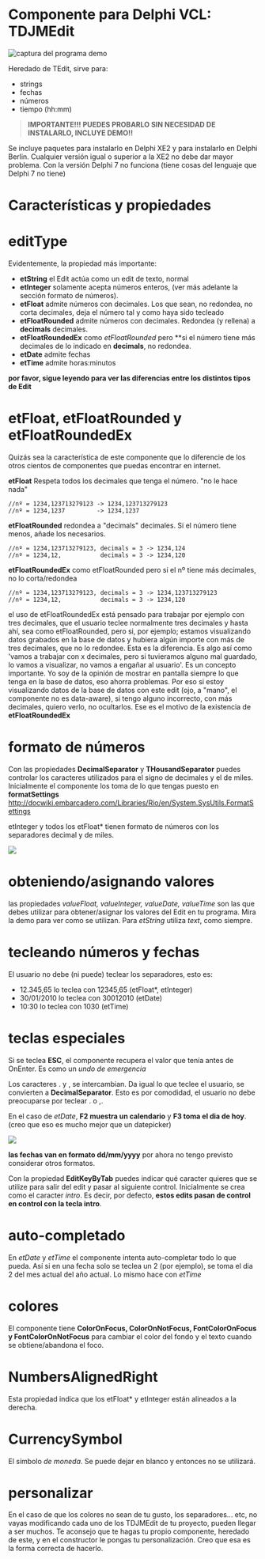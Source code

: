 # Componente para Delphi VCL: TDJMEdit

![captura del programa demo](img/capTest001.JPG)

Heredado de TEdit, sirve para:

- strings
- fechas
- números
- tiempo (hh:mm)

> **IMPORTANTE!!! PUEDES PROBARLO SIN NECESIDAD DE INSTALARLO, INCLUYE DEMO!!**

Se incluye paquetes para instalarlo en Delphi XE2 y para instalarlo en Delphi Berlin. Cualquier versión igual o superior a la XE2 no debe dar mayor problema. Con la versión Delphi 7 no funciona (tiene cosas del lenguaje que Delphi 7 no tiene)

# Características y propiedades

# editType
Evidentemente, la propiedad más importante:

- **etString** el Edit actúa como un edit de texto, normal
- **etInteger** solamente acepta números enteros, (ver más adelante la sección formato de números).
- **etFloat** admite números con decimales. Los que sean, no redondea, no corta decimales, deja el número tal y como haya sido tecleado
- **etFloatRounded** admite números con decimales. Redondea (y rellena) a **decimals** decimales.
- **etFloatRoundedEx** como *etFloatRounded* pero **si el número tiene más decimales de lo indicado en **decimals**, no redondea.
- **etDate** admite fechas
- **etTime** admite horas:minutos
 

**por favor, sigue leyendo para ver las diferencias entre los distintos tipos de Edit**

# etFloat, etFloatRounded y etFloatRoundedEx
Quizás sea la característica de este componente que lo diferencie de los otros cientos de componentes que puedas encontrar en internet.

**etFloat** Respeta todos los decimales que tenga el número. "no le hace nada"

```
//nº = 1234,123713279123 -> 1234,123713279123
//nº = 1234,1237         -> 1234,1237
```
                
**etFloatRounded** redondea a "decimals" decimales. Si el número tiene menos, añade los necesarios.

```
//nº = 1234,123713279123, decimals = 3 -> 1234,124
//nº = 1234,12,           decimals = 3 -> 1234,120
```     

**etFloatRoundedEx** como etFloatRounded pero si el nº tiene más decimales, no lo corta/redondea

```
//nº = 1234,123713279123, decimals = 3 -> 1234,123713279123
//nº = 1234,12,           decimals = 3 -> 1234,120
```

el uso de etFloatRoundedEx está pensado para trabajar por ejemplo con tres decimales, que el usuario teclee normalmente tres decimales y hasta ahí, sea como etFloatRounded, pero si, por ejemplo; estamos visualizando datos grabados en la base de datos y hubiera algún importe con más de tres decimales, que no lo redondee. Esta es la diferencia. Es algo así como 'vamos a trabajar con x decimales, pero si tuvieramos alguno mal guardado, lo vamos a visualizar, no vamos a engañar al usuario'. Es un concepto importante. Yo soy de la opinión de mostrar en pantalla siempre lo que tenga en la base de datos, eso ahorra problemas. Por eso si estoy visualizando datos de la base de datos con este edit (ojo, a "mano", el componente no es data-aware), si tengo alguno incorrecto, con más decimales, quiero verlo, no ocultarlos. Ese es el motivo de la existencia de **etFloatRoundedEx**


# formato de números

Con las propiedades **DecimalSeparator** y **THousandSeparator** puedes controlar los caracteres utilizados para el signo de decimales y el de miles. Inicialmente el componente los toma de lo que tengas puesto en **formatSettings** <a href="http://docwiki.embarcadero.com/Libraries/Rio/en/System.SysUtils.FormatSettings" target="_blank">http://docwiki.embarcadero.com/Libraries/Rio/en/System.SysUtils.FormatSettings</a>

etInteger y todos los etFloat* tienen formato de números con los separadores decimal y de miles.

![](img/capTest001.JPG)

# obteniendo/asignando valores
las propiedades *valueFloat, valueInteger, valueDate, valueTime* son las que debes utilizar para obtener/asignar los valores del Edit en tu programa. Mira la demo para ver como se utilizan. Para *etString* utiliza *text*, como siempre.

# tecleando números y fechas

El usuario no debe (ni puede) teclear los separadores, esto es:

- 12.345,65 lo teclea con 12345,65 (etFloat*, etInteger)
- 30/01/2010 lo teclea con 30012010 (etDate)
- 10:30 lo teclea con 1030 (etTime)

# teclas especiales 

Si se teclea **ESC**, el componente recupera el valor que tenía antes de OnEnter. Es como un *undo de emergencia*

Los caracteres . y , se intercambian. Da igual lo que teclee el usuario, se convierten a **DecimalSeparator**. Esto es por comodidad, el usuario no debe preocuparse por teclear . o ,. 

En el caso de *etDate*, **F2 muestra un calendario** y **F3 toma el dia de hoy**. (creo que eso es mucho mejor que un datepicker)

![](img/capTestCalendario.JPG)

**las fechas van en formato dd/mm/yyyy** por ahora no tengo previsto considerar otros formatos.

Con la propiedad **EditKeyByTab** puedes indicar qué caracter quieres que se utilize para salir del edit y pasar al siguiente control. Inicialmente se crea como el caracter *intro*. Es decir, por defecto, **estos edits pasan de control en control con la tecla intro**.

# auto-completado

En *etDate* y *etTime* el componente intenta auto-completar todo lo que pueda. Así si en una fecha solo se teclea un 2 (por ejemplo), se toma el dia 2 del mes actual del año actual. Lo mismo hace con *etTime*

# colores

El componente tiene **ColorOnFocus, ColorOnNotFocus, FontColorOnFocus y FontColorOnNotFocus** para cambiar el color del fondo y el texto cuando se obtiene/abandona el foco.

# NumbersAlignedRight

Esta propiedad indica que los etFloat* y etInteger están alineados a la derecha. 

# CurrencySymbol

El símbolo *de moneda*. Se puede dejar en blanco y entonces no se utilizará.

# personalizar

En el caso de que los colores no sean de tu gusto, los separadores... etc, no vayas modificando cada uno de los TDJMEdit de tu proyecto, pueden llegar a ser muchos. Te aconsejo que te hagas tu propio componente, heredado de este, y en el constructor le pongas tu personalización. Creo que esa es la forma correcta de hacerlo.